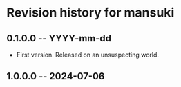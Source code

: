 # Revision history for mansuki

## 0.1.0.0 -- YYYY-mm-dd

- First version. Released on an unsuspecting world.

## 1.0.0.0 -- 2024-07-06
